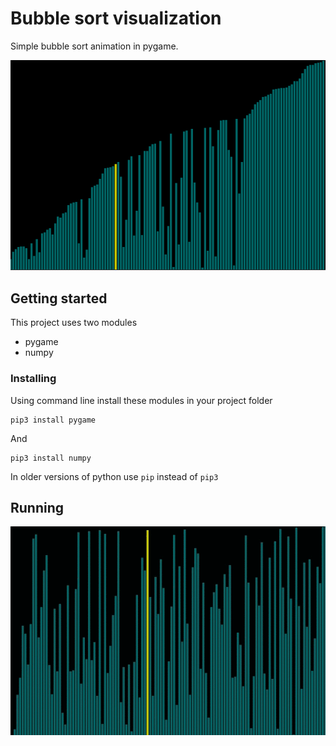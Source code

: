# Bubble sort visualization

Simple bubble sort animation in pygame.

![alt text](https://github.com/LazyAsSleepingCat/Bubble-visualization/blob/master/running.png)



## Getting started
This project uses two modules
- pygame
- numpy

### Installing
Using command line install these modules in your project folder

    pip3 install pygame
  
And 

    pip3 install numpy
    
In older versions of python use `pip` instead of `pip3`

## Running

![GIF](https://github.com/LazyAsSleepingCat/Bubble-visualization/blob/master/animation.gif)
